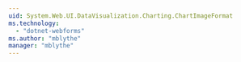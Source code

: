 ```yaml
---
uid: System.Web.UI.DataVisualization.Charting.ChartImageFormat
ms.technology: 
  - "dotnet-webforms"
ms.author: "mblythe"
manager: "mblythe"
---
```

